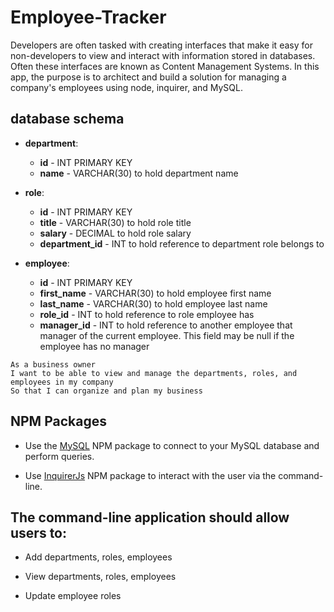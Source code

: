 # Employee-Tracker
Developers are often tasked with creating interfaces that make it easy for non-developers to view and interact with information stored in databases. Often these interfaces are known as Content Management Systems. In this app, the purpose is to architect and build a solution for managing a company's employees using node, inquirer, and MySQL.
## database schema

* **department**:

  * **id** - INT PRIMARY KEY
  * **name** - VARCHAR(30) to hold department name

* **role**:

  * **id** - INT PRIMARY KEY
  * **title** -  VARCHAR(30) to hold role title
  * **salary** -  DECIMAL to hold role salary
  * **department_id** -  INT to hold reference to department role belongs to

* **employee**:

  * **id** - INT PRIMARY KEY
  * **first_name** - VARCHAR(30) to hold employee first name
  * **last_name** - VARCHAR(30) to hold employee last name
  * **role_id** - INT to hold reference to role employee has
  * **manager_id** - INT to hold reference to another employee that manager of the current employee. This field may be null if the employee has no manager

```
As a business owner
I want to be able to view and manage the departments, roles, and employees in my company
So that I can organize and plan my business
```

## NPM Packages

* Use the [MySQL](https://www.npmjs.com/package/mysql) NPM package to connect to your MySQL database and perform queries.

* Use [InquirerJs](https://www.npmjs.com/package/inquirer/v/0.2.3) NPM package to interact with the user via the command-line.

## The command-line application should allow users to:

  * Add departments, roles, employees

  * View departments, roles, employees

  * Update employee roles
